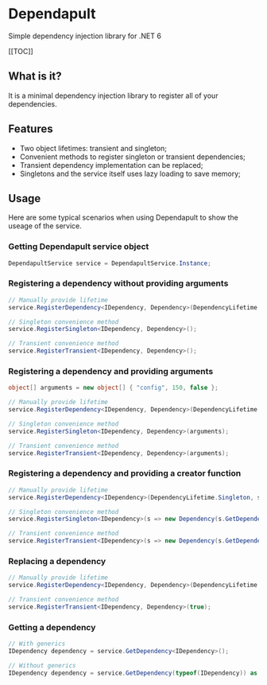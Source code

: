 # Dependapult
Simple dependency injection library for .NET 6

[[TOC]]

## What is it?

It is a minimal dependency injection library to register all of your dependencies.

## Features

- Two object lifetimes: transient and singleton;
- Convenient methods to register singleton or transient dependencies;
- Transient dependency implementation can be replaced;
- Singletons and the service itself uses lazy loading to save memory;

## Usage

Here are some typical scenarios when using Dependapult to show the useage of the service.

### Getting Dependapult service object

```cs
DependapultService service = DependapultService.Instance;
```

### Registering a dependency without providing arguments

```cs
// Manually provide lifetime
service.RegisterDependency<IDependency, Dependency>(DependencyLifetime.Singleton);

// Singleton convenience method
service.RegisterSingleton<IDependency, Dependency>();

// Transient convenience method
service.RegisterTransient<IDependency, Dependency>();
```

### Registering a dependency and providing arguments

```cs
object[] arguments = new object[] { "config", 150, false };

// Manually provide lifetime
service.RegisterDependency<IDependency, Dependency>(DependencyLifetime.Singleton, arguments);

// Singleton convenience method
service.RegisterSingleton<IDependency, Dependency>(arguments);

// Transient convenience method
service.RegisterTransient<IDependency, Dependency>(arguments);
```

### Registering a dependency and providing a creator function

```cs
// Manually provide lifetime
service.RegisterDependency<IDependency>(DependencyLifetime.Singleton, s => new Dependency(s.GetDependency<IOtherDependency>(), 200));

// Singleton convenience method
service.RegisterSingleton<IDependency>(s => new Dependency(s.GetDependency<IOtherDependency>(), 200));

// Transient convenience method
service.RegisterTransient<IDependency>(s => new Dependency(s.GetDependency<IOtherDependency>(), 200));
```

### Replacing a dependency

```cs
// Manually provide lifetime
service.RegisterDependency<IDependency, Dependency>(DependencyLifetime.Transient, true);

// Transient convenience method
service.RegisterTransient<IDependency, Dependency>(true);
```


### Getting a dependency

```cs
// With generics
IDependency dependency = service.GetDependency<IDependency>();

// Without generics
IDependency dependency = service.GetDependency(typeof(IDependency)) as IDependency;

```